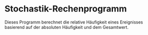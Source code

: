 # Stochastik-Rechenprogramm
Dieses Programm berechnet die relative Häufigkeit eines Ereignisses basierend auf der absoluten Häufigkeit und dem Gesamtwert.
